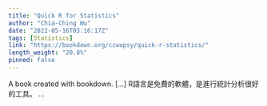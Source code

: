 ```yaml
---
title: "Quick R for Statistics"
author: "Chia-Ching Wu"
date: "2022-05-16T03:16:17Z"
tags: [Statistics]
link: "https://bookdown.org/ccwupsy/quick-r-statistics/"
length_weight: "20.8%"
pinned: false
---
```


A book created with bookdown. [...] R語言是免費的軟體，是進行統計分析很好的工具。 ...
